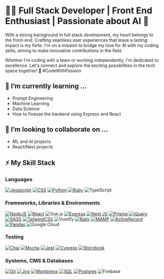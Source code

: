 <h1>👩‍💻 Full Stack Developer | Front End Enthusiast | Passionate about AI 🤖</h1>

<!-- <p>After a rewarding journey as a stay-at-home mom, I'm thrilled to dive back into the tech world with a renewed passion. Raising my young children has been the most fulfilling experience, teaching me patience, resilience, and the art of multitasking – qualities I carry with me in my tech career.</p> -->

<p>With a strong background in full stack development, my heart belongs to the front-end. Crafting seamless user experiences that leave a lasting impact is my forte. I'm on a mission to bridge my love for AI with my coding skills, aiming to make innovative contributions in the field.</p>

<p>Whether I'm coding with a team or working independently, I'm dedicated to excellence. Let's connect and explore the exciting possibilities in the tech space together! 🌟 #CodeWithPassion</p>

<h2>🌱 I’m currently learning ...</h2>
<ul>
  <li>Prompt Engineering</li>
  <li>Machine Learning</li>
  <li>Data Science</li>
  <li>How to finesse the backend using Express and React</li>
</ul>

<h2>👯 I’m looking to collaborate on ...</h2>
<ul>
  <li>ML and AI projects</li>
  <li>React/Next projects</li>
</ul>

<h2>⚡ My Skill Stack</h2>
<h3>Languages</h3>

[![Javascript](https://img.shields.io/badge/-JavaScript-F7DF1E?style=for-the-badge&logo=javascript&logoColor=black)](https://www.ecma-international.org/publications-and-standards/standards/ecma-262/)
[![CSS](https://img.shields.io/badge/-CSS-1572B6?style=for-the-badge&logo=css3&logoColor=white)](https://www.w3.org/Style/CSS/Overview.en.html)
[![Python](https://img.shields.io/badge/-Python-3776AB?style=for-the-badge&logo=python&logoColor=green)](https://www.python.org/)
[![Ruby](https://img.shields.io/badge/-Ruby-CC342D?style=for-the-badge&logo=ruby&logoColor=transparent)](https://www.ruby-lang.org/en/)
![TypeScript](https://img.shields.io/badge/typescript-%23007ACC.svg?style=for-the-badge&logo=typescript&logoColor=white)

<h3>Frameworks, Libraries & Environments</h3>

[![NodeJS](https://img.shields.io/badge/node.js-6DA55F?style=for-the-badge&logo=node.js&logoColor=white)](https://nodejs.org/en)
[![React](https://img.shields.io/badge/react-%2320232a.svg?style=for-the-badge&logo=react&logoColor=%2361DAFB)](https://react.dev/)
![Vue.js](https://img.shields.io/badge/vuejs-%2335495e.svg?style=for-the-badge&logo=vuedotjs&logoColor=%234FC08D)
[![Express](https://img.shields.io/badge/Express-black?style=for-the-badge&logo=express&logoColor=white)](https://expressjs.com/)
[![Next JS](https://img.shields.io/badge/Next-black?style=for-the-badge&logo=next.js&logoColor=white)](https://nextjs.org/)
[![Prisma](https://img.shields.io/badge/-Prisma-3982CE?style=for-the-badge&logo=Prisma&logoColor=white)](https://www.prisma.io/)
[![jQuery](https://img.shields.io/badge/jQuery-0769AD?style=for-the-badge&logo=jquery&logoColor=white)](https://jquery.com/)
[![SASS](https://img.shields.io/badge/-SASS-CC6699?style=for-the-badge&logo=sass&logoColor=white)](https://sass-lang.com/)
[![TailwindCSS](https://img.shields.io/badge/Tailwind%20CSS-06B6D4?style=for-the-badge&logo=tailwindcss&logoColor=white)](https://tailwindcss.com/)
![Vuetify](https://img.shields.io/badge/Vuetify-1867C0?style=for-the-badge&logo=vuetify&logoColor=AEDDFF)
[![Rails](https://img.shields.io/badge/rubyonrails-CC0000?style=for-the-badge&logo=rubyonrails&logoColor=white)](https://rubyonrails.org/)
[![MAMP](https://img.shields.io/badge/MAMP-02749C?style=for-the-badge&logo=mamp&logoColor=white)](https://rubyonrails.org/)
[![ActiveRecord](https://img.shields.io/badge/-ActiveRecord-CC0000?style=for-the-badge&logo=ActiveRecord&logoColor=white)](https://guides.rubyonrails.org/active_record_basics.html)
[![Pandas](https://img.shields.io/badge/-Pandas-150458?style=for-the-badge&logo=pandas&logoColor=white)](https://guides.rubyonrails.org/active_record_basics.html)
![Google Cloud](https://img.shields.io/badge/GoogleCloud-%234285F4.svg?style=for-the-badge&logo=google-cloud&logoColor=white)

<h3>Testing</h3>

[![Chai](https://img.shields.io/badge/-Chai-white?style=for-the-badge&logo=chai&logoColor=A30701)](https://www.chaijs.com/)
[![Mocha](https://img.shields.io/badge/-Mocha-8D6748?style=for-the-badge&logo=mocha&logoColor=white)](https://mochajs.org/)
[![Jest](https://img.shields.io/badge/-Jest-white?style=for-the-badge&logo=jest&logoColor=C21325)](https://jestjs.io/)
[![Cypress](https://img.shields.io/badge/-Cypress-17202C?style=for-the-badge&logo=cypress&logoColor=white)](https://www.cypress.io/)
[![Storybook](https://img.shields.io/badge/-Storybook-FF4785?style=for-the-badge&logo=storybook&logoColor=white)](https://storybook.js.org/)

<h3>Systems, CMS & Databases</h3>

[![Git](https://img.shields.io/badge/Git-white?style=for-the-badge&logo=git&logoColor=#F05032)](https://git-scm.com/)
[![Jira](https://img.shields.io/badge/Jira-0052CC?style=for-the-badge&logo=jira&logoColor=#F05032)](https://git-scm.com/)
[![Wordpress](https://img.shields.io/badge/Wordpress-21759B?style=for-the-badge&logo=wordpress&logoColor=#F05032)](https://git-scm.com/)
[![SQL](https://img.shields.io/badge/SQL-003B57?style=for-the-badge&logo=sql&logoColor=white)](https://en.wikipedia.org/wiki/SQL)
[![Postgres](https://img.shields.io/badge/postgres-%23316192.svg?style=for-the-badge&logo=postgresql&logoColor=white)](https://www.postgresql.org/)
![Firebase](https://img.shields.io/badge/firebase-a08021?style=for-the-badge&logo=firebase&logoColor=ffcd34)

<!--
<h3>Github Statistics</h3>

![Anurag's GitHub stats](https://github-readme-stats.vercel.app/api?username=laurenashley&show_icons=true&rank_icon=github&theme=transparent) 

<h4>This profile readme was made with:</h4>
<a href="https://github.com/anuraghazra/github-readme-stats#gh-dark-mode-only">Anurag's GitHub stats</a>
-->
